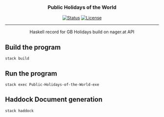
<h3 align="center">Public Holidays of the World</h3>
<div align="center">


[![Status](https://img.shields.io/badge/status-active-success.svg)]() [![License](https://img.shields.io/badge/license-MIT-blue.svg)](/LICENSE)


</div>

---

<p align="center"> 
Haskell record for GB Holidays build on nager.at API
<br> 
</p>


## Build the program

```
stack build
```

## Run the program

```
stack exec Public-Holidays-of-the-World-exe 
```

## Haddock Document generation

```
stack haddock
```
